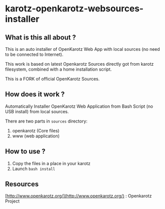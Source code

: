 # karotz-openkarotz-websources-installer

## What is this all about ?
This is an auto installer of OpenKarotz Web App with local sources (no need to be connected to Internet). 

This work is based on latest Openkarotz Sources directly got from karotz filesystem, combined with a home installation script.

This is a FORK of official OpenKarotz Sources.

## How does it work ?
Automatically Installer OpenKarotz Web Application from Bash Script (no USB install) from local sources.

There are two parts in `sources` directory:

1. openkarotz (Core files)
1. www (web application)

## How to use ?
1. Copy the files in a place in your karotz
1. Launch `bash install`

## Resources

[http://www.openkarotz.org/](http://www.openkarotz.org/) : Openkarotz Project
